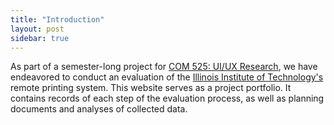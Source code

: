```yaml
---
title: "Introduction"
layout: post
sidebar: true
---
```


As part of a semester-long project for [COM 525: UI/UX Research](https://libbyh.github.io/com525spring2017/), we have endeavored to conduct an evaluation of the [Illinois Institute of Technology's](https://www.iit.edu) remote printing system.  This website serves as a project portfolio.  It contains records of each step of the evaluation process, as well as planning documents and analyses of collected data.